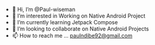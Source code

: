 - 👋 Hi, I’m @Paul-wiseman
- 👀 I’m interested in Working on Native Android Project
- 🌱 I’m currently learning Jetpack Compose
- 💞️ I’m looking to collaborate on Native Android Projects
- 📫 How to reach me ... paulndibe92@gmail.com

<!---
Paul-wiseman/Paul-wiseman is a ✨ special ✨ repository because its `README.md` (this file) appears on your GitHub profile.
You can click the Preview link to take a look at your changes.
--->

